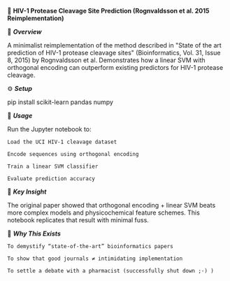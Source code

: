 🧬 **HIV-1 Protease Cleavage Site Prediction (Rognvaldsson et al. 2015 Reimplementation)**

📌 ***Overview***

A minimalist reimplementation of the method described in "State of the art prediction of HIV-1 protease cleavage sites" (Bioinformatics, Vol. 31, Issue 8, 2015) by Rognvaldsson et al.
Demonstrates how a linear SVM with orthogonal encoding can outperform existing predictors for HIV-1 protease cleavage.

⚙️ ***Setup***

pip install scikit-learn pandas numpy

🚀 ***Usage***

Run the Jupyter notebook to:

    Load the UCI HIV-1 cleavage dataset

    Encode sequences using orthogonal encoding

    Train a linear SVM classifier

    Evaluate prediction accuracy

🧠 ***Key Insight***

The original paper showed that orthogonal encoding + linear SVM beats more complex models and physicochemical feature schemes.  This notebook replicates that result with minimal fuss.

💬 ***Why This Exists***

    To demystify “state-of-the-art” bioinformatics papers

    To show that good journals ≠ intimidating implementation

    To settle a debate with a pharmacist (successfully shut down ;-) )
